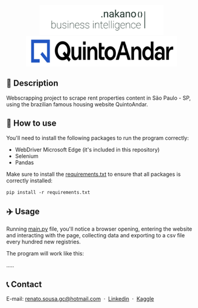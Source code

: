 
<p align="center">
 <img src="dashboard/Untitled-1.png" height=80>
 <img src="dashboard/Q_A_logo.png" height=80 width=400>
</p>


## :house_with_garden: Description
Webscrapping project to scrape rent properties content in São Paulo - SP, using the brazilian famous housing website QuintoAndar. 

## :hammer: How to use
You'll need to install the following packages to run the program correctly:
- WebDriver Microsoft Edge (it's included in this repository)
- Selenium
- Pandas

Make sure to install the [requirements.txt](https://github.com/renat0sn/QuintoAndar-WebScrapping/blob/main/requirements.txt) to ensure that all packages is correctly installed:
```
pip install -r requirements.txt
```

## :airplane: Usage
Running [main.py](https://github.com/renat0sn/QuintoAndar-WebScrapping/blob/main/main.py) file, you'll notice a browser opening, entering the website and interacting with the page, collecting data and exporting to a csv file every hundred new registries.

The program will work like this:

.....

## :telephone_receiver: Contact
E-mail: renato.sousa.gc@hotmail.com  &nbsp;&middot;&nbsp;
[Linkedin](https://www.linkedin.com/in/renato-sousa-nakano-810285219/)  &nbsp;&middot;&nbsp;
[Kaggle](https://www.kaggle.com/renatosn)
